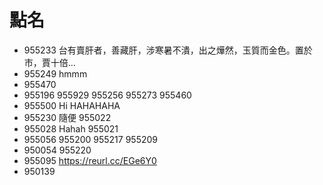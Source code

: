# 點名

* 955233 台有賣肝者，善藏肝，涉寒暑不潰，出之燁然，玉質而金色。置於市，賈十倍... 
* 955249 hmmm
* 955470
* 955196
955929
955256
955273
955460
* 955500 Hi HAHAHAHA
* 955230 隨便
955022
* 955028 Hahah
955021
* 955056 
955200
955217
955209
* 950054
955220
* 955095 https://reurl.cc/EGe6Y0
* 950139 
